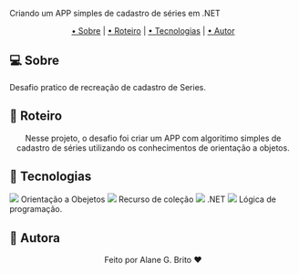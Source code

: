 <p>Criando um APP simples de cadastro de séries em .NET</p>
<div align="center">


</div>
<p align="center">
 <a href="#computer-sobre">• Sobre</a> | 
 <a href="#memo-roteiro">• Roteiro</a> | 
 <a href="#hammer-tecnologias">• Tecnologias</a> | 
 <a href="#boy-autor">• Autor</a> 
</p>

## :computer: **Sobre**

Desafio pratico de recreação de cadastro de Series. 

## :memo: **Roteiro**

<div align="center">
Nesse projeto, o desafio foi criar um APP com algoritimo simples de cadastro de séries utilizando os conhecimentos de orientação a objetos.
</div>
 

## :hammer: **Tecnologias**

<img src="https://img.icons8.com/color/24/000000/in-progress--v1.png"/> Orientação a Obejetos
<img src="https://img.icons8.com/color/24/000000/in-progress--v1.png"/> Recurso de coleção
<img src="https://img.icons8.com/color/24/000000/in-progress--v1.png"/> .NET
<img src="https://img.icons8.com/color/24/000000/in-progress--v1.png"/> Lógica de programação.

## :girl: **Autora**

<div align="center">
Feito por Alane G. Brito ❤️
</div>